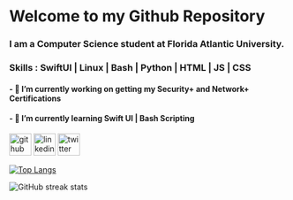 # Welcome to my Github Repository

### I am a **Computer Science** student at **Florida Atlantic University**.

### Skills : SwiftUI | Linux | Bash | Python | HTML | JS | CSS

#### - 🔭 I’m currently working on getting my **Security+** and **Network+** Certifications 
#### - 🌱 I’m currently learning **Swift UI** | **Bash Scripting** 




[<img src='https://github.com/user-attachments/assets/ac0049dc-0ebe-4eec-936a-9cd99142f4cc' alt='github' height='40'>](https://github.com/aarohasapkota)  [<img src='https://github.com/user-attachments/assets/c8fc4756-7291-437f-a633-c77e7f46af93' alt='linkedin' height='40'>](https://www.linkedin.com/in/aaroha-sapkota-6813381b9/)  [<img src='https://github.com/user-attachments/assets/7581d422-8215-40f9-bc26-452eaa079f62' alt='twitter' height='40'>](https://twitter.com/aaroha_sapkota)  

[![Top Langs](https://github-readme-stats.vercel.app/api/top-langs/?username=aarohasapkota)](https://github.com/anuraghazra/github-readme-stats)



![GitHub streak stats](https://streak-stats.demolab.com/?user=aarohasapkota)  

